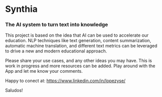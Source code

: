 # Synthia
### The AI system to turn text into knowledge

This project is based on the idea that AI can be used to accelerate our education.
NLP techniques like text generation, content summarization, automatic machine translation, 
and different text metrics can be leveraged to drive a new and modern educational approach.

Please share your use cases, and any other ideas you may have.
This is work in progress and more resources can be added.
Play around with the App and let me know your comments.

Happy to conect at:
https://www.linkedin.com/in/lopezyse/

Saludos!
